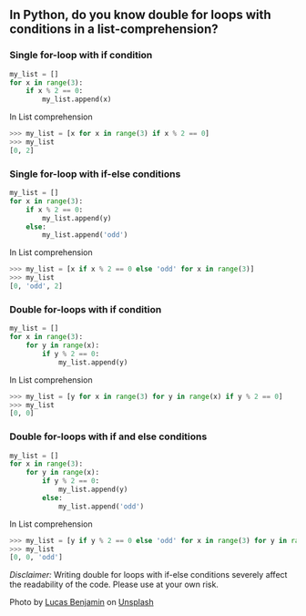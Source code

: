 ## In Python, do you know double for loops with conditions in a list-comprehension?

### Single for-loop with if condition
``` python
my_list = []
for x in range(3):
    if x % 2 == 0:
        my_list.append(x)
```
In List comprehension

``` python
>>> my_list = [x for x in range(3) if x % 2 == 0]
>>> my_list
[0, 2]
```

### Single for-loop with if-else conditions

``` python
my_list = []
for x in range(3):
    if x % 2 == 0:
        my_list.append(y)
    else:
        my_list.append('odd')
```
In List comprehension

``` python
>>> my_list = [x if x % 2 == 0 else 'odd' for x in range(3)]
>>> my_list
[0, 'odd', 2]
```
### Double for-loops with if condition

``` python
my_list = []
for x in range(3):
    for y in range(x):
        if y % 2 == 0:
            my_list.append(y)
```
In List comprehension

``` python
>>> my_list = [y for x in range(3) for y in range(x) if y % 2 == 0]
>>> my_list
[0, 0]
```


### Double for-loops with if and else conditions

``` python
my_list = []
for x in range(3):
    for y in range(x):
        if y % 2 == 0:
            my_list.append(y)
        else:
            my_list.append('odd')
```
In List comprehension

``` python
>>> my_list = [y if y % 2 == 0 else 'odd' for x in range(3) for y in range(x)]
>>> my_list
[0, 0, 'odd']
```
*Disclaimer:*
Writing double for loops with if-else conditions severely affect the readability of the code. Please use at your own risk.  

<span>Photo by <a href="https://unsplash.com/@aznbokchoy?utm_source=unsplash&amp;utm_medium=referral&amp;utm_content=creditCopyText">Lucas Benjamin</a> on <a href="https://unsplash.com/s/photos/abstract?utm_source=unsplash&amp;utm_medium=referral&amp;utm_content=creditCopyText">Unsplash</a></span>
